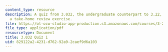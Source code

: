 ```yaml
---
content_type: resource
description: A quiz from 3.032, the undergraduate counterpart to 3.22, provided as
  a take-home review exercise.
file: https://ol-ocw-studio-app-production.s3.amazonaws.com/courses/3-22-mechanical-behavior-of-materials-spring-2008/829122a24231d76292a92caef9d6a103_3_032quiz.pdf
file_type: application/pdf
resourcetype: Document
title: 3.032 Quiz 1
uid: 829122a2-4231-d762-92a9-2caef9d6a103
---
```

